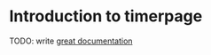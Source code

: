 # Introduction to timerpage

TODO: write [great documentation](http://jacobian.org/writing/great-documentation/what-to-write/)
